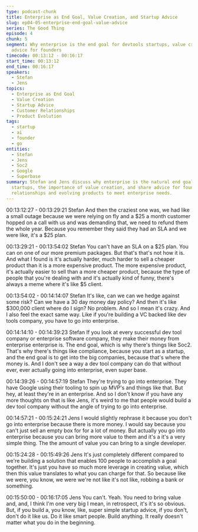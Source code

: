 ```yaml
---
type: podcast-chunk
title: Enterprise as End Goal, Value Creation, and Startup Advice
slug: ep04-05-enterprise-end-goal-value-advice
series: The Good Thing
episode: 4
chunk: 5
segment: Why enterprise is the end goal for devtools startups, value creation, and
  advice for founders
timecode: 00:13:12 - 00:16:17
start_time: 00:13:12
end_time: 00:16:17
speakers:
  - Stefan
  - Jens
topics:
  - Enterprise as End Goal
  - Value Creation
  - Startup Advice
  - Customer Relationships
  - Product Evolution
tags:
  - startup
  - ai
  - founder
  - go
entities:
  - Stefan
  - Jens
  - Soc2
  - Google
  - Superbase
summary: Stefan and Jens discuss why enterprise is the natural end goal for devtools
  startups, the importance of value creation, and share advice for founders on building
  relationships and evolving products to meet enterprise needs.
---
```


00:13:12:27 - 00:13:29:21
Stefan
And then the craziest one was, we had like a small outage because we were relying on fly and a
$25 a month customer hopped on a call with us and was demanding that, we need to refund
them the whole year. Because you remember they said they had an SLA and we were like, it's a
$25 plan.

00:13:29:21 - 00:13:54:02
Stefan
You can't have an SLA on a $25 plan. You can on one of our more premium packages. But
that's that's not how it is. And what I found is it's actually harder, much harder to sell a cheaper
product than it is a more expensive product. The more expensive product, it's actually easier to
sell than a more cheaper product, because the type of people that you're dealing with and it's
actually kind of funny, there's always a meme where it's like $5 client.

00:13:54:02 - 00:14:14:07
Stefan
It's like, can we can we hedge against some risk? Can we have a 30 day money day policy?
And then it's like $300,000 client where do I sign? No problem. And so I mean it's crazy. And I
also feel the exact same way. Like if you're building a VC backed like dev tools company, you
have to go into enterprise.

00:14:14:10 - 00:14:39:23
Stefan
If you look at every successful dev tool company or enterprise software company, they make
their money from enterprise enterprise is. The end goal, which is why there's things like Soc2.
That's why there's things like compliance, because you start as a startup, and the end goal is to
get into the big companies, because that's where the money is. And I don't see a way a dev tool
company can do that without ever, ever actually going into enterprise, even super base.

00:14:39:26 - 00:14:57:19
Stefan
They're trying to go into enterprise. They have Google using their tooling to spin up MVP's and
things like that. But hey, at least they're in an enterprise. And so I don't know if you have any
more thoughts on that is like Jens, it's weird to me that people would build a dev tool company
without the angle of trying to go into enterprise.

00:14:57:21 - 00:15:24:21
Jens
I would slightly rephrase it because you don't go into enterprise because there is more money. I
would say because you can't just sell an empty box for for a lot of money. But actually you go
into enterprise because you can bring more value to them and it's a it's a very simple thing. The
the amount of value you can bring to a single developer.

00:15:24:28 - 00:15:49:26
Jens
It's just completely different compared to we're building a solution that enables 100 people to
accomplish a goal together. It's just you have so much more leverage in creating value, which
then this value translates to what you can charge for that. So because like we were, you know,
we were we're not like it's not like, robbing a bank or something.

00:15:50:00 - 00:16:17:05
Jens
You can't. Yeah. You need to bring value and, and, I think I'm one very big I mean, in retrospect,
it's it's so obvious. But, if you build a, you know, like, super simple startup advice, if you don't,
don't do it like us. Do it like smart people. Build anything. It really doesn't matter what you do in
the beginning.